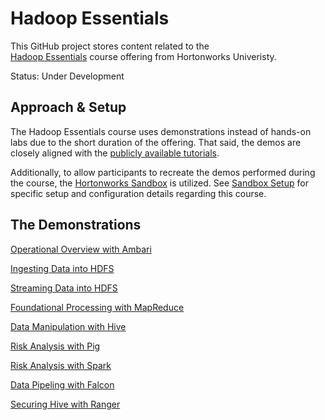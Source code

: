 # Hadoop Essentials

This GitHub project stores content related to the  
[Hadoop Essentials](http://hortonworks.com/training/class/hadoop-essentials/ "Hadoop Essentials")
course offering from Hortonworks Univeristy.

Status: Under Development

## Approach & Setup

The Hadoop Essentials course uses demonstrations instead of hands-on labs due to the
short duration of the offering.  That said, the demos are closely aligned with the
[publicly available tutorials](http://hortonworks.com/products/hortonworks-sandbox/#tutorial_gallery "Tutorials").

Additionally, to allow participants to recreate the demos performed during the course, the 
[Hortonworks Sandbox](http://hortonworks.com/products/hortonworks-sandbox/ "Hortonworks Sandbox") 
is utilized.  See [Sandbox Setup](./SandboxSetup.md) for specific setup and configuration 
details regarding this course.

## The Demonstrations

[Operational Overview with Ambari](./ambari/README.md)

[Ingesting Data into HDFS](./ingestion/README.md)

[Streaming Data into HDFS](./storm/README.md)

[Foundational Processing with MapReduce](./mapreduce/README.md)

[Data Manipulation with Hive](./hive/README.md)

[Risk Analysis with Pig](./pig/README.md)

[Risk Analysis with Spark](./spark/README.md)

[Data Pipeling with Falcon](./falcon/README.md)

[Securing Hive with Ranger](./ranger/README.md)